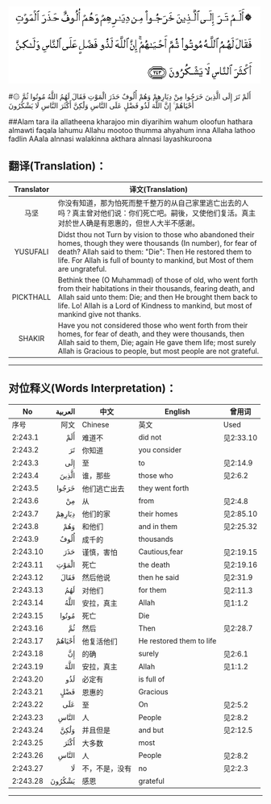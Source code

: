 ![002:243](images/002_243.gif)

#۞ أَلَمْ تَرَ إِلَى الَّذِينَ خَرَجُوا مِنْ دِيَارِهِمْ وَهُمْ أُلُوفٌ حَذَرَ الْمَوْتِ فَقَالَ لَهُمُ اللَّهُ مُوتُوا ثُمَّ أَحْيَاهُمْ ۚ إِنَّ اللَّهَ لَذُو فَضْلٍ عَلَى النَّاسِ وَلَٰكِنَّ أَكْثَرَ النَّاسِ لَا يَشْكُرُونَ 

##Alam tara ila allatheena kharajoo min diyarihim wahum oloofun hathara almawti faqala lahumu Allahu mootoo thumma ahyahum inna Allaha lathoo fadlin AAala alnnasi walakinna akthara alnnasi layashkuroona 

## 翻译(Translation)：

| Translator | 译文(Translation)                                            |
| :--------: | ------------------------------------------------------------ |
|    马坚    | 你没有知道，那为怕死而整千整万的从自己家里逃亡出去的人吗？真主曾对他们说：你们死亡吧。嗣後，又使他们复活。真主对於世人确是有恩惠的，但世人大半不感谢。 |
|  YUSUFALI  | Didst thou not Turn by vision to those who abandoned their homes, though they were thousands (In number), for fear of death? Allah said to them: "Die": Then He restored them to life. For Allah is full of bounty to mankind, but Most of them are ungrateful. |
| PICKTHALL  | Bethink thee (O Muhammad) of those of old, who went forth from their habitations in their thousands, fearing death, and Allah said unto them: Die; and then He brought them back to life. Lo! Allah is a Lord of Kindness to mankind, but most of mankind give not thanks. |
|   SHAKIR   | Have you not considered those who went forth from their homes, for fear of death, and they were thousands, then Allah said to them, Die; again He gave them life; most surely Allah is Gracious to people, but most people are not grateful. |

---

## 对位释义(Words Interpretation)：

| No   | العربية | 中文    | English | 曾用词 |
| ---- | ------: | ------- | ------- | ------ |
| 序号 |    阿文 | Chinese | 英文    | Used   |
| 2:243.1  | أَلَمْ    | 难道不         | did not                  | 见2:33.10 |
| 2:243.2  | تَرَ     | 你知道         | you consider             |           |
| 2:243.3  | إِلَى    | 至             | to                       | 见2:14.9  |
| 2:243.4  | الَّذِينَ  | 谁，那些       | those who                | 见2:6.2   |
| 2:243.5  | خَرَجُوا  | 他们逃亡出去   | they went forth          |           |
| 2:243.6  | مِنْ     | 从             | from                     | 见2:4.8   |
| 2:243.7  | دِيَارِهِمْ | 他们的家       | their homes              | 见2:85.10 |
| 2:243.8  | وَهُمْ    | 和他们         | and in them              | 见2:25.32 |
| 2:243.9  | أُلُوفٌ   | 成千的         | thousands                |           |
| 2:243.10 | حَذَرَ    | 谨慎，害怕     | Cautious,fear            | 见2:19.15 |
| 2:243.11 | الْمَوْتِ  | 死亡           | the death                | 见2:19.16 |
| 2:243.12 | فَقَالَ   | 然后他说       | then he said             | 见2:31.9  |
| 2:243.13 | لَهُمُ    | 对他们         | for them                 | 见2:11.3  |
| 2:243.14 | اللَّهُ   | 安拉，真主     | Allah                    | 见1:1.2   |
| 2:243.15 | مُوتُوا  | 死亡           | Die                      |           |
| 2:243.16 | ثُمَّ     | 然后           | Then                     | 见2:28.7  |
| 2:243.17 | أَحْيَاهُمْ | 他复活他们     | He restored them to life |           |
| 2:243.18 | إِنَّ     | 的确           | surely                   | 见2:6.1   |
| 2:243.19 | اللَّهَ   | 安拉，真主     | Allah                    | 见1:1.2   |
| 2:243.20 | لَذُو    | 必定有         | is full of               |           |
| 2:243.21 | فَضْلٍ    | 恩惠的         | Gracious                 |           |
| 2:243.22 | عَلَى    | 至             | On                       | 见2:5.2   |
| 2:243.23 | النَّاسِ  | 人             | People                   | 见2:8.2   |
| 2:243.24 | وَلَٰكِنَّ   | 并且但是       | and but                  | 见2:12.5  |
| 2:243.25 | أَكْثَرَ   | 大多数         | most                     |           |
| 2:243.26 | النَّاسِ  | 人             | People                   | 见2:8.2   |
| 2:243.27 | لَا     | 不，不是，没有 | no                       | 见2:2.3   |
| 2:243.28 | يَشْكُرُونَ | 感恩           | grateful                 |           |

---
